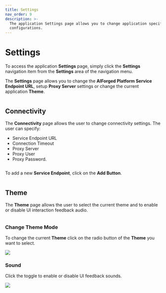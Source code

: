 ```yaml
---
title: Settings
nav_order: 9
description: >-
  The application Settings page allows you to change application specific
  configurations.
---
```


# Settings

To access the application **Settings** page, simply click the **Settings** navigation item from the **Settings** area of the navigation menu.

The **Settings** page allows you to change the **AIForged Platform Service Endpoint URL**, setup **Proxy Server** settings or change the current application **Theme**.

<figure><img src=".gitbook/assets/image (12) (4).png" alt=""><figcaption></figcaption></figure>

## Connectivity

The **Connectivity** page allows the user to change connectivity settings. The user can specify:

* Service Endpoint URL
* Connection Timeout
* Proxy Server
* Proxy User
* Proxy Password.

<figure><img src=".gitbook/assets/image (4) (5).png" alt=""><figcaption></figcaption></figure>

To add a new **Service Endpoint**, click on the **Add Button**.

<figure><img src=".gitbook/assets/image (8) (2).png" alt=""><figcaption></figcaption></figure>

## Theme

The **Theme** page allows the user to select the current theme and to enable or disable UI interaction feedback audio.

<figure><img src=".gitbook/assets/image (6) (3).png" alt=""><figcaption></figcaption></figure>

### Change Theme Mode

To change the current **Theme** click on the radio button of the **Theme** you want to select.

![](<.gitbook/assets/image (38) (1) (1) (1) (1) (1) (1).png>)

### Sound

Click the toggle to enable or disable UI feedback sounds.

![](<.gitbook/assets/image (10) (1) (1) (1) (1) (1) (1).png>)

